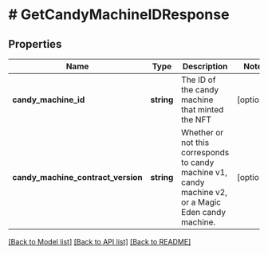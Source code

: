 # # GetCandyMachineIDResponse

## Properties

Name | Type | Description | Notes
------------ | ------------- | ------------- | -------------
**candy_machine_id** | **string** | The ID of the candy machine that minted the NFT | [optional]
**candy_machine_contract_version** | **string** | Whether or not this corresponds to candy machine v1, candy machine v2, or a Magic Eden candy machine. | [optional]

[[Back to Model list]](../../README.md#models) [[Back to API list]](../../README.md#endpoints) [[Back to README]](../../README.md)
